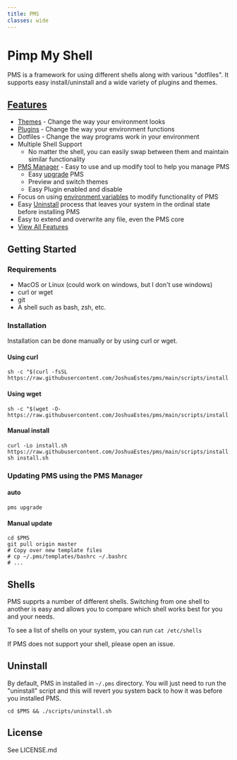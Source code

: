 ```yaml
---
title: PMS
classes: wide
---
```


# Pimp My Shell

PMS is a framework for using different shells along with various "dotfiles". It supports easy install/uninstall and a wide variety of plugins and themes.

## [Features](features.md)

* [Themes](themes/) - Change the way your environment looks
* [Plugins](plugins/) - Change the way your environment functions
* Dotfiles - Change the way programs work in your environment
* Multiple Shell Support
  * No matter the shell, you can easily swap between them and maintain similar functionality
* [PMS Manager](pms-manager.md) - Easy to use and up modify tool to help you manage PMS
  * Easy [upgrade](upgrade.md) PMS
  * Preview and switch themes
  * Easy Plugin enabled and disable
* Focus on using [environment variables](environment-variables.md) to modify functionality of PMS
* Easy [Uninstall](installation/uninstall.md) process that leaves your system in the ordinal state before installing PMS
* Easy to extend and overwrite any file, even the PMS core
* [View All Features](features.md)

## Getting Started

### Requirements

* MacOS or Linux (could work on windows, but I don't use windows)
* curl or wget
* git
* A shell such as bash, zsh, etc.

### Installation

Installation can be done manually or by using curl or wget.

#### Using curl

```
sh -c "$(curl -fsSL https://raw.githubusercontent.com/JoshuaEstes/pms/main/scripts/install.sh)"
```

#### Using wget

```
sh -c "$(wget -O- https://raw.githubusercontent.com/JoshuaEstes/pms/main/scripts/install.sh)"
```

#### Manual install

```
curl -Lo install.sh https://raw.githubusercontent.com/JoshuaEstes/pms/main/scripts/install.sh
sh install.sh
```

### Updating PMS using the PMS Manager

#### auto

```
pms upgrade
```

#### Manual update

```
cd $PMS
git pull origin master
# Copy over new template files
# cp ~/.pms/templates/bashrc ~/.bashrc
# ...
```

## Shells

PMS supprts a number of different shells. Switching from one shell to another is easy and allows you to compare which shell works best for you and your needs.

To see a list of shells on your system, you can run `cat /etc/shells`

If PMS does not support your shell, please open an issue.

## Uninstall

By default, PMS in installed in `~/.pms` directory. You will just need to run the "uninstall" script and this will revert you system back to how it was before you installed PMS.

```
cd $PMS && ./scripts/uninstall.sh
```

## License

See LICENSE.md
